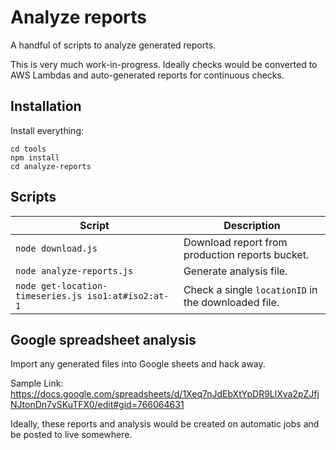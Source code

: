 # Analyze reports

A handful of scripts to analyze generated reports.

This is very much work-in-progress.  Ideally checks would be converted to AWS Lambdas and auto-generated reports for continuous checks.


## Installation

Install everything:

```
cd tools
npm install
cd analyze-reports
```

## Scripts

| Script | Description |
| --- | --- |
| `node download.js` | Download report from production reports bucket. |
| `node analyze-reports.js` | Generate analysis file. |
| `node get-location-timeseries.js iso1:at#iso2:at-1` | Check a single `locationID` in the downloaded file. |


## Google spreadsheet analysis

Import any generated files into Google sheets and hack away.

Sample Link: https://docs.google.com/spreadsheets/d/1Xeq7nJdEbXtYpDR9LlXva2pZJfjNJtonDn7vSKuTFX0/edit#gid=766064631

Ideally, these reports and analysis would be created on automatic jobs and be posted to live somewhere.